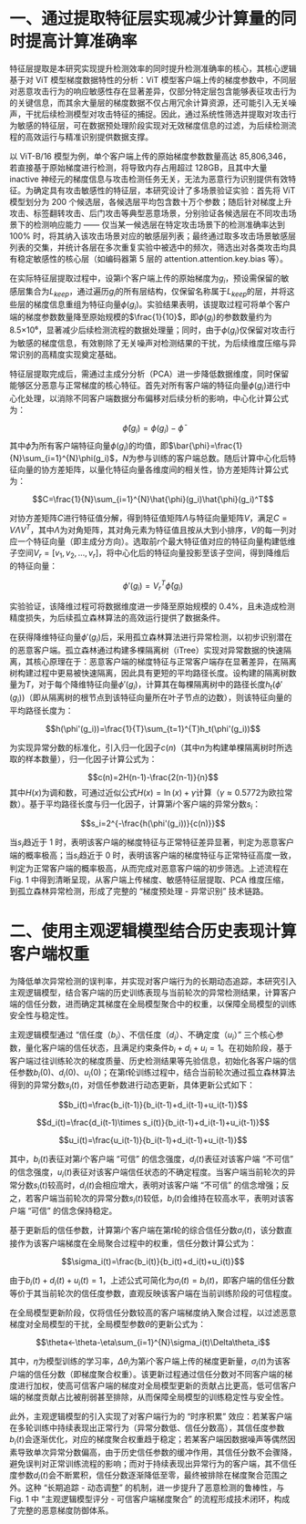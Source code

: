 <!--
 * @Author: LetMeFly
 * @Date: 2025-10-24 22:49:32
 * @LastEditors: LetMeFly.xyz
 * @LastEditTime: 2025-10-24 23:24:52
-->
# 一、通过提取特征层实现减少计算量的同时提高计算准确率
特征层提取是本研究实现提升检测效率的同时提升检测准确率的核心，其核心逻辑基于对 ViT 模型梯度数据特性的分析：ViT 模型客户端上传的梯度参数中，不同层对恶意攻击行为的响应敏感性存在显著差异，仅部分特定层包含能够表征攻击行为的关键信息，而其余大量层的梯度数据不仅占用冗余计算资源，还可能引入无关噪声，干扰后续检测模型对攻击特征的捕捉。因此，通过系统性筛选并提取对攻击行为敏感的特征层，可在数据预处理阶段实现对无效梯度信息的过滤，为后续检测流程的高效运行与精准识别提供数据支撑。

以 ViT-B/16 模型为例，单个客户端上传的原始梯度参数数量高达 85,806,346，若直接基于原始梯度进行检测，将导致内存占用超过 128GB，且其中大量 inactive 神经元的梯度信息与攻击检测任务无关，无法为恶意行为识别提供有效特征。为确定具有攻击敏感性的特征层，本研究设计了多场景验证实验：首先将 ViT 模型划分为 200 个候选层，各候选层平均包含数十万个参数；随后针对梯度上升攻击、标签翻转攻击、后门攻击等典型恶意场景，分别验证各候选层在不同攻击场景下的检测响应能力 —— 仅当某一候选层在特定攻击场景下的检测准确率达到 100% 时，将其纳入该攻击场景对应的敏感层列表；最终通过取多攻击场景敏感层列表的交集，并统计各层在多次重复实验中被选中的频次，筛选出对各类攻击均具有稳定敏感性的核心层（如编码器第 5 层的 attention.attention.key.bias 等）。

在实际特征层提取过程中，设第i个客户端上传的原始梯度为$g_i$，预设需保留的敏感层集合为$L_{keep}$，通过遍历$g_i$的所有层结构，仅保留名称属于$L_{keep}$的层，并将这些层的梯度信息重组为特征向量$\phi(g_i)$。实验结果表明，该提取过程可将单个客户端的梯度参数数量降至原始规模的$\frac{1}{10}$，即$\phi(g_i)$的参数数量约为 8.5×10⁶，显著减少后续检测流程的数据处理量；同时，由于$\phi(g_i)$仅保留对攻击行为敏感的梯度信息，有效剔除了无关噪声对检测结果的干扰，为后续维度压缩与异常识别的高精度实现奠定基础。

特征层提取完成后，需通过主成分分析（PCA）进一步降低数据维度，同时保留能够区分恶意与正常梯度的核心特征。首先对所有客户端的特征向量$\phi(g_i)$进行中心化处理，以消除不同客户端数据分布偏移对后续分析的影响，中心化计算公式为：

$$\hat{\phi}(g_i)=\phi(g_i)-\bar{\phi}$$
其中$\bar{\phi}$为所有客户端特征向量$\phi(g_i)$的均值，即$\bar{\phi}=\frac{1}{N}\sum_{i=1}^{N}\phi(g_i)$，$N$为参与训练的客户端总数。随后计算中心化后特征向量的协方差矩阵，以量化特征向量各维度间的相关性，协方差矩阵计算公式为：

$$C=\frac{1}{N}\sum_{i=1}^{N}\hat{\phi}(g_i)\hat{\phi}(g_i)^T$$

对协方差矩阵$C$进行特征值分解，得到特征值矩阵$\Lambda$与特征向量矩阵$V$，满足$C=V\Lambda V^T$，其中$\Lambda$为对角矩阵，其对角元素为特征值且按从大到小排序，$V$的每一列对应一个特征向量（即主成分方向）。选取前$r$个最大特征值对应的特征向量构建低维子空间$V_r=[v_1,v_2,...,v_r]$，将中心化后的特征向量投影至该子空间，得到降维后的特征向量：

$$\phi'(g_i)=V_r^T\hat{\phi}(g_i)$$

实验验证，该降维过程可将数据维度进一步降至原始规模的 0.4%，且未造成检测精度损失，为后续孤立森林算法的高效运行提供了数据条件。

在获得降维特征向量$\phi'(g_i)$后，采用孤立森林算法进行异常检测，以初步识别潜在的恶意客户端。孤立森林通过构建多棵隔离树（iTree）实现对异常数据的快速隔离，其核心原理在于：恶意客户端的梯度特征与正常客户端存在显著差异，在隔离树构建过程中更易被快速隔离，因此具有更短的平均路径长度。设构建的隔离树数量为$T$，对于每个降维特征向量$\phi'(g_i)$，计算其在每棵隔离树中的路径长度$h_t(\phi'(g_i))$（即从隔离树的根节点到该特征向量所在叶子节点的边数），则该特征向量的平均路径长度为：

$$h(\phi'(g_i))=\frac{1}{T}\sum_{t=1}^{T}h_t(\phi'(g_i))$$

为实现异常分数的标准化，引入归一化因子$c(n)$（其中$n$为构建单棵隔离树时所选取的样本数量），归一化因子计算公式为：

$$c(n)=2H(n-1)-\frac{2(n-1)}{n}$$
其中$H(x)$为调和数，可通过近似公式$H(x)=\ln(x)+\gamma$计算（$\gamma≈0.5772$为欧拉常数）。基于平均路径长度与归一化因子，计算第$i$个客户端的异常分数$s_i$：

$$s_i=2^{-\frac{h(\phi'(g_i))}{c(n)}}$$

当$s_i$趋近于 1 时，表明该客户端的梯度特征与正常特征差异显著，判定为恶意客户端的概率极高；当$s_i$趋近于 0 时，表明该客户端的梯度特征与正常特征高度一致，判定为正常客户端的概率极高，从而完成对恶意客户端的初步筛选。上述流程在 Fig. 1 中得到清晰呈现，从客户端上传梯度、敏感特征层提取、PCA 维度压缩，到孤立森林异常检测，形成了完整的 “梯度预处理 - 异常识别” 技术链路。

# 二、使用主观逻辑模型结合历史表现计算客户端权重
为降低单次异常检测的误判率，并实现对客户端行为的长期动态追踪，本研究引入主观逻辑模型，结合客户端的历史训练表现与当前轮次的异常检测结果，计算客户端的信任分数，进而确定其梯度在全局模型聚合中的权重，以保障全局模型的训练安全性与稳定性。

主观逻辑模型通过 “信任度（$b_i$）、不信任度（$d_i$）、不确定度（$u_i$）” 三个核心参数，量化客户端的信任状态，且满足约束条件$b_i+d_i+u_i=1$。在初始阶段，基于客户端过往训练轮次的梯度质量、历史检测结果等先验信息，初始化各客户端的信任参数$b_i(0)$、$d_i(0)$、$u_i(0)$；在第$t$轮训练过程中，结合当前轮次通过孤立森林算法得到的异常分数$s_i(t)$，对信任参数进行动态更新，具体更新公式如下：

$$b_i(t)=\frac{b_i(t-1)}{b_i(t-1)+d_i(t-1)+u_i(t-1)}$$

$$d_i(t)=\frac{d_i(t-1)\times s_i(t)}{b_i(t-1)+d_i(t-1)+u_i(t-1)}$$

$$u_i(t)=\frac{u_i(t-1)}{b_i(t-1)+d_i(t-1)+u_i(t-1)}$$

其中，$b_i(t)$表征对第$i$个客户端 “可信” 的信念强度，$d_i(t)$表征对该客户端 “不可信” 的信念强度，$u_i(t)$表征对该客户端信任状态的不确定程度。当客户端当前轮次的异常分数$s_i(t)$较高时，$d_i(t)$会相应增大，表明对该客户端 “不可信” 的信念增强；反之，若客户端当前轮次的异常分数$s_i(t)$较低，$b_i(t)$会维持在较高水平，表明对该客户端 “可信” 的信念保持稳定。

基于更新后的信任参数，计算第$i$个客户端在第$t$轮的综合信任分数$\sigma_i(t)$，该分数直接作为该客户端梯度在全局聚合过程中的权重，信任分数计算公式为：

$$\sigma_i(t)=\frac{b_i(t)}{b_i(t)+d_i(t)+u_i(t)}$$

由于$b_i(t)+d_i(t)+u_i(t)=1$，上述公式可简化为$\sigma_i(t)=b_i(t)$，即客户端的信任分数等价于其当前轮次的信任度参数，直观反映该客户端在当前训练阶段的可信程度。

在全局模型更新阶段，仅将信任分数较高的客户端梯度纳入聚合过程，以过滤恶意梯度对全局模型的干扰，全局模型参数$\theta$的更新公式为：

$$\theta←\theta-\eta\sum_{i=1}^{N}\sigma_i(t)\Delta\theta_i$$

其中，$\eta$为模型训练的学习率，$\Delta\theta_i$为第$i$个客户端上传的梯度更新量，$\sigma_i(t)$为该客户端的信任分数（即梯度聚合权重）。该更新过程通过信任分数对不同客户端的梯度进行加权，使高可信客户端的梯度对全局模型更新的贡献占比更高，低可信客户端的梯度贡献占比被削弱甚至排除，从而保障全局模型的训练稳定性与安全性。

此外，主观逻辑模型的引入实现了对客户端行为的 “时序积累” 效应：若某客户端在多轮训练中持续表现出正常行为（异常分数低、信任分数高），其信任度参数$b_i(t)$会逐渐优化，对应的梯度聚合权重趋于稳定；若某客户端因数据噪声等偶然因素导致单次异常分数偏高，由于历史信任参数的缓冲作用，其信任分数不会骤降，避免误判对正常训练流程的影响；而对于持续表现出异常行为的客户端，其不信任度参数$d_i(t)$会不断累积，信任分数逐渐降低至零，最终被排除在梯度聚合范围之外。这种 “长期追踪 - 动态调整” 的机制，进一步提升了恶意检测的鲁棒性，与 Fig. 1 中 “主观逻辑模型评分 - 可信客户端梯度聚合” 的流程形成技术闭环，构成了完整的恶意梯度防御体系。